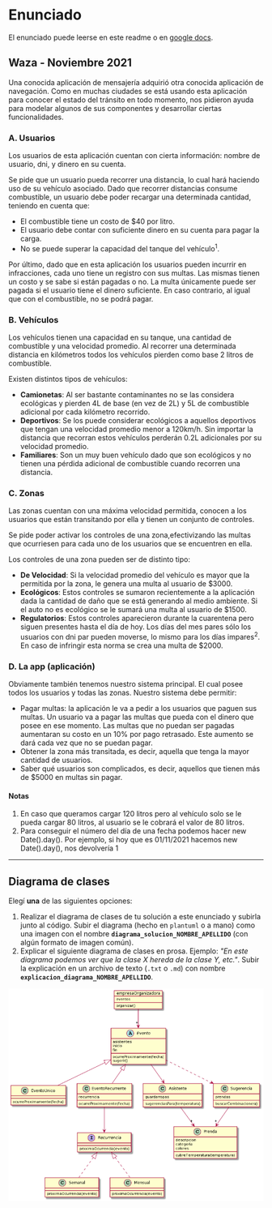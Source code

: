 # Enunciado

El enunciado puede leerse en este readme o en [google docs](https://docs.google.com/document/d/1hUGN4koFF5_rvl0rhcd9J6uPDFeAwSPxxPZjGwuE-RA).

## Waza - Noviembre 2021

Una conocida aplicación de mensajería adquirió otra conocida aplicación de navegación. Como en muchas ciudades se está usando esta aplicación para conocer el estado del tránsito en todo momento, nos pidieron ayuda para modelar algunos de sus componentes y desarrollar ciertas funcionalidades.

### A. Usuarios

Los usuarios de esta aplicación cuentan con cierta información: nombre de usuario, dni, y dinero en su cuenta.

Se pide que un usuario pueda recorrer una distancia, lo cual hará haciendo uso de su vehículo asociado. Dado que recorrer distancias consume combustible, un usuario debe poder recargar una determinada cantidad, teniendo en cuenta que:

* El combustible tiene un costo de $40 por litro.
* El usuario debe contar con suficiente dinero en su cuenta para pagar la carga.
* No se puede superar la capacidad del tanque del vehículo<sup>1</sup>.

Por último, dado que en esta aplicación los usuarios pueden incurrir en infracciones, cada uno tiene un registro con sus multas. Las mismas tienen un costo y se sabe si están pagadas o no. La multa únicamente puede ser pagada si el usuario tiene el dinero suficiente. En caso contrario, al igual que con el combustible, no se podrá pagar.

### B. Vehículos

Los vehículos tienen una capacidad en su tanque, una cantidad de combustible y una velocidad promedio. Al recorrer una determinada distancia en kilómetros todos los vehículos pierden como base 2 litros de combustible.

Existen distintos tipos de vehículos:
* **Camionetas**: Al ser bastante contaminantes no se las considera ecológicas y pierden 4L de base (en vez de 2L) y 5L de combustible adicional por cada kilómetro recorrido.
* **Deportivos**: Se los puede considerar ecológicos a aquellos deportivos que tengan una velocidad promedio menor a 120km/h. Sin importar la distancia que recorran estos vehículos perderán 0.2L adicionales por su velocidad promedio.
* **Familiares**: Son un muy buen vehículo dado que son ecológicos y no tienen una pérdida adicional de combustible cuando recorren una distancia.

### C. Zonas

Las zonas cuentan con una máxima velocidad permitida, conocen a los usuarios que están transitando por ella y tienen un conjunto de controles.

Se pide poder activar los controles de una zona,efectivizando las multas que ocurriesen para cada uno de los usuarios que se encuentren en ella.

Los controles de una zona pueden ser de distinto tipo:
* **De Velocidad**: Si la velocidad promedio del vehículo es mayor que la permitida por la zona, le genera una multa al usuario de $3000.
* **Ecológicos**: Estos controles se sumaron recientemente a la aplicación dada la cantidad de daño que se está generando al medio ambiente. Si el auto no es ecológico se le sumará una multa al usuario de $1500.
* **Regulatorios**: Estos controles aparecieron durante la cuarentena pero siguen presentes hasta el día de hoy. Los días del mes pares sólo los usuarios con dni par pueden moverse, lo mismo para los días impares<sup>2</sup>. En caso de infringir esta norma se crea una multa de $2000.


### D. La app (aplicación)

Obviamente también tenemos nuestro sistema principal. El cual posee todos los usuarios y todas las zonas. Nuestro sistema debe permitir:

* Pagar multas: la aplicación le va a pedir a los usuarios que paguen sus multas. Un usuario va a pagar las multas que pueda con el dinero que posee en ese momento. Las multas que no puedan ser pagadas aumentaran su costo en un 10% por pago retrasado. Este aumento se dará cada vez que no se puedan pagar.
* Obtener la zona más transitada, es decir, aquella que tenga la mayor cantidad de usuarios.
* Saber qué usuarios son complicados, es decir, aquellos que tienen más de $5000 en multas sin pagar.

#### Notas

1. En caso que queramos cargar 120 litros pero al vehículo solo se le pueda cargar 80 litros, al usuario se le cobrará el valor de 80 litros.
2. Para conseguir el número del día de una fecha podemos hacer new Date().day(). Por ejemplo, si hoy que es 01/11/2021 hacemos new Date().day(), nos devolvería 1

---
## Diagrama de clases

Elegí **una** de las siguientes opciones:

1. Realizar el diagrama de clases de tu solución a este enunciado y subirla junto al código. Subir el diagrama (hecho en `plantuml` o a mano) como una imagen con el nombre **`diagrama_solucion_NOMBRE_APELLIDO`** (con algún formato de imagen común).
2. Explicar el siguiente diagrama de clases en prosa. Ejemplo: *"En este diagrama podemos ver que la clase X hereda de la clase Y, etc."*. Subir la explicación en un archivo de texto (`.txt` o `.md`) con nombre **`explicacion_diagrama_NOMBRE_APELLIDO`**.

![ejercicio_diagrama](ejercicio_diagrama.png)